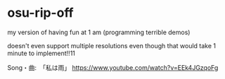 # osu-rip-off
my version of having fun at 1 am (programming terrible demos)

doesn't even support multiple resolutions even though that would take 1 minute to implement!!11


Song・曲:　「私は雨」 https://www.youtube.com/watch?v=EEk4JGzqoFg
